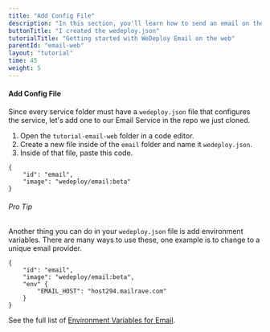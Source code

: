 ```yaml
---
title: "Add Config File"
description: "In this section, you'll learn how to send an email on the web using the WeDeploy API Client."
buttonTitle: "I created the wedeploy.json"
tutorialTitle: "Getting started with WeDeploy Email on the web"
parentId: "email-web"
layout: "tutorial"
time: 45
weight: 5
---
```


#### Add Config File

Since every service folder must have a `wedeploy.json` file that configures the service, let's add one to our Email Service in the repo we just cloned.

1. Open the `tutorial-email-web` folder in a code editor.
2. Create a new file inside of the `email` folder and name it `wedeploy.json`.
3. Inside of that file, paste this code.

```application/json
{
	"id": "email",
	"image": "wedeploy/email:beta"
}
```

<aside>

###### <span class="icon-16-star"></span> Pro Tip

Another thing you can do in your `wedeploy.json` file is add environment variables. There are many ways to use these, one example is to change to a unique email provider.

```application/json
{
	"id": "email",
	"image": "wedeploy/email:beta",
	"env" {
		"EMAIL_HOST": "host294.mailrave.com"
	}
}
```

See the full list of <a href="/docs/email/environment-variables.html" target="_blank">Environment Variables for Email</a>.

</aside>
